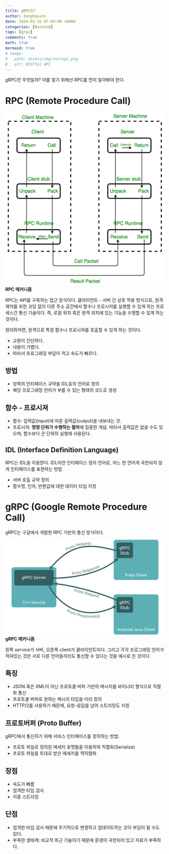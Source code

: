 ```yaml
---
title: gRPC란?
author: donghquinn
date: 2024-03-16 07:04:00 +0900
categories: [Backend]
tags: [grpc]
comments: true
math: true
mermaid: true
# image:
#   path: assets/img/restapi.png
#   alt: RESTful API
---
```



gRPC란 무엇일까? 이를 알기 위해선 RPC를 먼저 알아봐야 한다.

# RPC (Remote Procedure Call)

![Desktop View](assets/img/backend/rpc/rpc.png)
__RPC 메커니즘__

RPC는 API를 구축하는 접근 방식이다.
클라이언트 - 서버 간 상호 작용 방식으로, 원격 제어를 위한 코딩 없이 다른 주소 공간에서 함수나 프로시저를 실행할 수 있게 하는 프로세스간 통신 기술이다. 즉, 로컬 위치 혹은 원격 위치에 있는 기능을 수행할 수 있게 하는 것이다.

정리하자면, 원격으로 특정 함수나 프로시져를 호출할 수 있게 하는 것이다.

- 교환이 간단하다.
- 내용이 가볍다.
- 따라서 프로그래밍 부담이 적고 속도가 빠르다.

## 방법

- 양쪽의 인터페이스 규약을 IDL등의 언어로 정의
- 해당 프로그래밍 언어가 부를 수 있는 형태의 코드로 생성

## 함수 - 프로시져

- 함수: 입력값(input)에 따른 출력값(output)을 내보내는 것.
- 프로시져: **명령 단위가 수행하는 절차**에 집중한 개념. 따라서 출력값은 없을 수도 있으며, 함수보다 큰 단위의 실행에 사용된다.

## IDL (Interface Definition Language)

RPC는 IDL을 이용한다. IDL이란 인터페이스 정의 언어로, 어느 한 언어게 국한되지 않게 인터페이스를 표현하는 방법

- 서버 호출 규약 정의
- 함수명, 인자, 반환값에 대한 데이터 타입 지정

# gRPC (Google Remote Procedure Call)

gRPC는 구글에서 개발한 RPC 기반의 통신 방식이다.

![Desktop View](assets/img/backend/rpc/grpc.jpeg)
__gRPC 메커니즘__

왼쪽 service가 서버, 오른쪽 client가 클라이언트이다. 그리고 각각 프로그래밍 언어가 적혀있는 것은 서로 다른 언어들끼리도 통신할 수 있다는 것을 예시로 든 것이다.

## 특징

- JSON 혹은 XML이 아닌 프로토콜 버퍼 기반의 메시지를 바이너리 형식으로 직렬화 통신
- 프로토콜 버퍼로 원하는 메시지 타입을 미리 정의
- HTTP/2를 사용하기 때문에, 요청-응답을 넘어 스트리밍도 지원

## 프로토버퍼 (Proto Buffer)

gRPC에서 통신하기 위해 서비스 인터페이스를 정의하는 방법.

- 프로토 파일로 정의된 메세지 포맷들을 이용하여 직렬화(Serialize)
- 프로토 파일을 토대로 받은 메세지를 역직렬화

## 장점

- 속도가 빠름
- 엄격한 타입 검사
- 이중 스트리밍

## 단점

- 엄격한 타입 검사 때문에 주기적으로 변경하고 업데이트하는 것이 부담이 될 수도 있다.
- 부족한 생태계: 비교적 최근 기술이기 때문에 환경이 국한되어 있고 자료가 부족하다.
